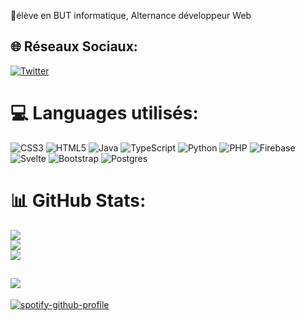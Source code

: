 🔭élève en BUT informatique, Alternance développeur Web


## 🌐 Réseaux Sociaux:
[![Twitter](https://img.shields.io/badge/Twitter-%231DA1F2.svg?logo=Twitter&logoColor=white)](https://twitter.com/SukiFlavian) 

# 💻 Languages utilisés:
![CSS3](https://img.shields.io/badge/css3-%231572B6.svg?style=for-the-badge&logo=css3&logoColor=white) ![HTML5](https://img.shields.io/badge/html5-%23E34F26.svg?style=for-the-badge&logo=html5&logoColor=white) ![Java](https://img.shields.io/badge/java-%23ED8B00.svg?style=for-the-badge&logo=java&logoColor=white) ![TypeScript](https://img.shields.io/badge/typescript-%23007ACC.svg?style=for-the-badge&logo=typescript&logoColor=white) ![Python](https://img.shields.io/badge/python-3670A0?style=for-the-badge&logo=python&logoColor=ffdd54) ![PHP](https://img.shields.io/badge/php-%23777BB4.svg?style=for-the-badge&logo=php&logoColor=white) ![Firebase](https://img.shields.io/badge/firebase-%23039BE5.svg?style=for-the-badge&logo=firebase) ![Svelte](https://img.shields.io/badge/svelte-%23f1413d.svg?style=for-the-badge&logo=svelte&logoColor=white) ![Bootstrap](https://img.shields.io/badge/bootstrap-%23563D7C.svg?style=for-the-badge&logo=bootstrap&logoColor=white) ![Postgres](https://img.shields.io/badge/postgres-%23316192.svg?style=for-the-badge&logo=postgresql&logoColor=white)
# 📊 GitHub Stats:
![](https://github-readme-stats.vercel.app/api?username=FlavianW&theme=tokyonight&hide_border=false&include_all_commits=true&count_private=true)<br/>
![](https://github-readme-streak-stats.herokuapp.com/?user=FlavianW&theme=tokyonight&hide_border=false)<br/>
![](https://github-readme-stats.vercel.app/api/top-langs/?username=FlavianW&theme=tokyonight&hide_border=false&include_all_commits=true&count_private=true&layout=compact)

[![](https://visitcount.itsvg.in/api?id=FlavianW&icon=1&color=0)](https://visitcount.itsvg.in)
---
[![spotify-github-profile](https://spotify-github-profile.vercel.app/api/view?uid=x36h699yszf11n1kedeldv6fg&cover_image=true&theme=default&show_offline=false&background_color=121212&bar_color=53b14f&bar_color_cover=false)](https://github.com/FlavianW)
